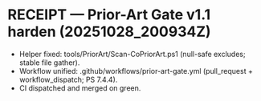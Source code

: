 # RECEIPT — Prior-Art Gate v1.1 harden (20251028_200934Z)

- Helper fixed: tools/PriorArt/Scan-CoPriorArt.ps1 (null-safe excludes; stable file gather).
- Workflow unified: .github/workflows/prior-art-gate.yml (pull_request + workflow_dispatch; PS 7.4.4).
- CI dispatched and merged on green.
